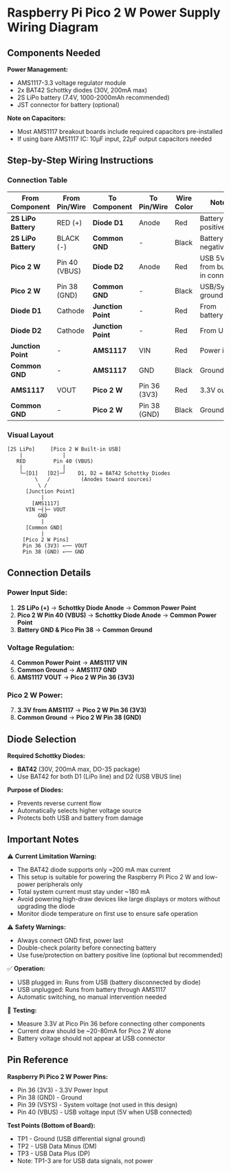 # Raspberry Pi Pico 2 W Power Supply Wiring Diagram

## Components Needed

**Power Management:**
- AMS1117-3.3 voltage regulator module
- 2x BAT42 Schottky diodes (30V, 200mA max)
- 2S LiPo battery (7.4V, 1000-2000mAh recommended)
- JST connector for battery (optional)

**Note on Capacitors:**
- Most AMS1117 breakout boards include required capacitors pre-installed
- If using bare AMS1117 IC: 10µF input, 22µF output capacitors needed

## Step-by-Step Wiring Instructions

### Connection Table

| From Component | From Pin/Wire | To Component | To Pin/Wire | Wire Color | Notes |
|----------------|---------------|--------------|-------------|------------|-------|
| **2S LiPo Battery** | RED (+) | **Diode D1** | Anode | Red | Battery positive |
| **2S LiPo Battery** | BLACK (-) | **Common GND** | - | Black | Battery negative |
| **Pico 2 W** | Pin 40 (VBUS) | **Diode D2** | Anode | Red | USB 5V from built-in connector |
| **Pico 2 W** | Pin 38 (GND) | **Common GND** | - | Black | USB/System ground |
| **Diode D1** | Cathode | **Junction Point** | - | Red | From battery |
| **Diode D2** | Cathode | **Junction Point** | - | Red | From USB |
| **Junction Point** | - | **AMS1117** | VIN | Red | Power input |
| **Common GND** | - | **AMS1117** | GND | Black | Ground |
| **AMS1117** | VOUT | **Pico 2 W** | Pin 36 (3V3) | Red | 3.3V output |
| **Common GND** | - | **Pico 2 W** | Pin 38 (GND) | Black | Ground |

### Visual Layout

```
[2S LiPo]     [Pico 2 W Built-in USB]
    |             |
   RED         Pin 40 (VBUS)
    |             |
    └─[D1]   [D2]─┘    D1, D2 = BAT42 Schottky Diodes
         \   /          (Anodes toward sources)
          \ /
      [Junction Point]
           |
        [AMS1117]
      VIN ─┤├─ VOUT
          GND
           |
      [Common GND]
           |
     [Pico 2 W Pins]
     Pin 36 (3V3) ←── VOUT
     Pin 38 (GND) ←── GND
```

## Connection Details

### Power Input Side:
1. **2S LiPo (+)** → **Schottky Diode Anode** → **Common Power Point**
2. **Pico 2 W Pin 40 (VBUS)** → **Schottky Diode Anode** → **Common Power Point**
3. **Battery GND & Pico Pin 38** → **Common Ground**

### Voltage Regulation:
4. **Common Power Point** → **AMS1117 VIN**
5. **Common Ground** → **AMS1117 GND**
6. **AMS1117 VOUT** → **Pico 2 W Pin 36 (3V3)**

### Pico 2 W Power:
7. **3.3V from AMS1117** → **Pico 2 W Pin 36 (3V3)**
8. **Common Ground** → **Pico 2 W Pin 38 (GND)**

## Diode Selection

**Required Schottky Diodes:**
- **BAT42** (30V, 200mA max, DO-35 package)
- Use BAT42 for both D1 (LiPo line) and D2 (USB VBUS line)

**Purpose of Diodes:**
- Prevents reverse current flow
- Automatically selects higher voltage source
- Protects both USB and battery from damage

## Important Notes

⚠️ **Current Limitation Warning:**
- The BAT42 diode supports only ~200 mA max current
- This setup is suitable for powering the Raspberry Pi Pico 2 W and low-power peripherals only
- Total system current must stay under ~180 mA
- Avoid powering high-draw devices like large displays or motors without upgrading the diode
- Monitor diode temperature on first use to ensure safe operation

⚠️ **Safety Warnings:**
- Always connect GND first, power last
- Double-check polarity before connecting battery
- Use fuse/protection on battery positive line (optional but recommended)

✅ **Operation:**
- USB plugged in: Runs from USB (battery disconnected by diode)
- USB unplugged: Runs from battery through AMS1117
- Automatic switching, no manual intervention needed

🔧 **Testing:**
- Measure 3.3V at Pico Pin 36 before connecting other components
- Current draw should be ~20-80mA for Pico 2 W alone
- Battery voltage should not appear at USB connector

## Pin Reference

**Raspberry Pi Pico 2 W Power Pins:**
- Pin 36 (3V3) - 3.3V Power Input
- Pin 38 (GND) - Ground
- Pin 39 (VSYS) - System voltage (not used in this design)
- Pin 40 (VBUS) - USB voltage input (5V when USB connected)

**Test Points (Bottom of Board):**
- TP1 - Ground (USB differential signal ground)
- TP2 - USB Data Minus (DM) 
- TP3 - USB Data Plus (DP)
- Note: TP1-3 are for USB data signals, not power